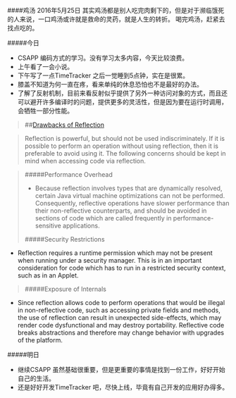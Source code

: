 ####鸡汤 2016年5月25日
其实鸡汤都是别人吃完肉剩下的，但是对于濒临饿死的人来说，一口鸡汤或许就是救命的灵药，就是人生的转折。 喝完鸡汤，赶紧去找点吃的。





#####今日
+ CSAPP 编码方式的学习。没有学习太多内容，今天比较浪费。
+ 上午看了一会小说。
+ 下午写了一点TimeTracker 之后一觉睡到5点钟，实在是很累。
+ 膝盖不知道为何一直在疼，看来单纯的休息恐怕也不是最好的办法。
+ 了解了反射机制，目前来看反射似乎提供了另外一种访问对象的方式，而且还可以避开许多编译时的问题，提供更多的灵活性，但是因为要在运行时调用，会牺牲一部分性能。

> ##[Drawbacks of Reflection](http://docs.oracle.com/javase/tutorial/reflect/index.html "title")

> Reflection is powerful, but should not be used indiscriminately. If it is possible to perform an operation without using reflection, then it is preferable to avoid using it. The following concerns should be kept in mind when accessing code via reflection.

> #####Performance Overhead
> + Because reflection involves types that are dynamically resolved, certain Java virtual machine optimizations can not be performed. Consequently, reflective operations have slower performance than their non-reflective counterparts, and should be avoided in sections of code which are called frequently in performance-sensitive applications.
> 
> #####Security Restrictions
+ Reflection requires a runtime permission which may not be present when running under a security manager. This is in an important consideration for code which has to run in a restricted security context, such as in an Applet.
>
> #####Exposure of Internals
+ Since reflection allows code to perform operations that would be illegal in non-reflective code, such as accessing private fields and methods, the use of reflection can result in unexpected side-effects, which may render code dysfunctional and may destroy portability. Reflective code breaks abstractions and therefore may change behavior with upgrades of the platform.

#####明日
+ 继续CSAPP 虽然基础很重要，但是更重要的事情是找到一份工作，好好开始自己的生活。
+ 还是好好开发TimeTracker 吧，尽快上线，毕竟有自己开发的应用好办得多。